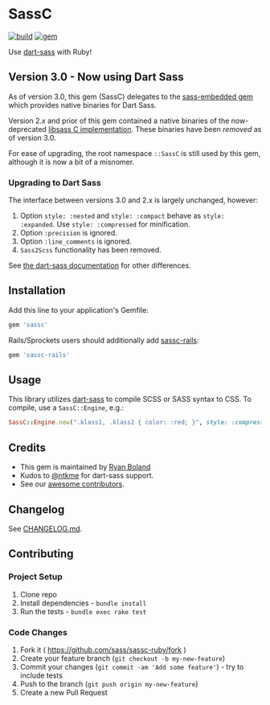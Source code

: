 # SassC

[![build](https://github.com/sass/sassc-ruby/actions/workflows/build.yml/badge.svg)](https://github.com/sass/sassc-ruby/actions/workflows/build.yml)
[![gem](https://badge.fury.io/rb/sassc-ruby.svg)](https://rubygems.org/gems/sassc-ruby)

Use [dart-sass](https://sass-lang.com/dart-sass) with Ruby!

## Version 3.0 - Now using Dart Sass

As of version 3.0, this gem (SassC) delegates to the
[sass-embedded gem](https://github.com/ntkme/sass-embedded-host-ruby)
which provides native binaries for Dart Sass.

Version 2.x and prior of this gem contained a native binaries
of the now-deprecated [libsass C implementation](https://github.com/sass/libsass).
These binaries have been *removed* as of version 3.0.

For ease of upgrading, the root namespace `::SassC` is still used by this gem,
although it is now a bit of a misnomer.

### Upgrading to Dart Sass

The interface between versions 3.0 and 2.x is largely unchanged, however:

1. Option `style: :nested` and `style: :compact` behave as `style: :expanded`. Use `style: :compressed` for minification.
2. Option `:precision` is ignored.
3. Option `:line_comments` is ignored.
4. `Sass2Scss` functionality has been removed.

See [the dart-sass documentation](https://github.com/sass/dart-sass#behavioral-differences-from-ruby-sass) for other differences.

## Installation

Add this line to your application's Gemfile:

```ruby
gem 'sassc'
```

Rails/Sprockets users should additionally add [sassc-rails](https://github.com/sass/sassc-rails):

```ruby
gem 'sassc-rails'
```

## Usage

This library utilizes [dart-sass](https://github.com/sass/dart-sass) to compile
SCSS or SASS syntax to CSS. To compile, use a `SassC::Engine`, e.g.:

```ruby
SassC::Engine.new(".klass1, .klass2 { color: :red; }", style: :compressed).render
```

## Credits

* This gem is maintained by [Ryan Boland](https://ryanboland.com)
* Kudos to [@ntkme](https://github.com/ntkme) for dart-sass support.
* See our [awesome contributors](https://github.com/sassc/sassc-ruby/graphs/contributors).

## Changelog

See [CHANGELOG.md](CHANGELOG.md).

## Contributing

### Project Setup

1. Clone repo
1. Install dependencies - `bundle install`
1. Run the tests - `bundle exec rake test`

### Code Changes

1. Fork it ( https://github.com/sass/sassc-ruby/fork )
2. Create your feature branch (`git checkout -b my-new-feature`)
3. Commit your changes (`git commit -am 'Add some feature'`) - try to include tests
4. Push to the branch (`git push origin my-new-feature`)
5. Create a new Pull Request
